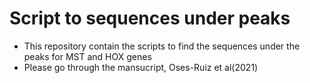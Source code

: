 # Script to sequences under peaks

- This repository contain the scripts to find the sequences under the peaks for MST and HOX genes
- Please go through the mansucript, Oses-Ruiz et al(2021)


